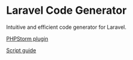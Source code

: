 
# Laravel Code Generator

Intuitive and efficient code generator for Laravel.

[PHPStorm plugin](https://plugins.jetbrains.com/plugin/15276)

[Script guide](https://github.com/GooGee/Code-Generator-Page/blob/gh-pages/docs/script.md)
